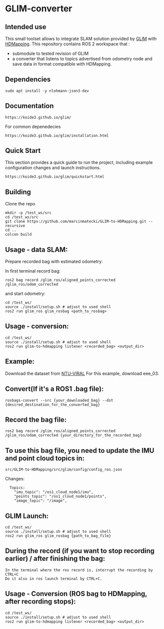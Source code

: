 # GLIM-converter

## Intended use 

This small toolset allows to integrate SLAM solution provided by [GLIM](https://github.com/koide3/glim) with [HDMapping](https://github.com/MapsHD/HDMapping).
This repository contains ROS 2 workspace that :
  - submodule to tested revision of GLIM
  - a converter that listens to topics advertised from odometry node and save data in format compatible with HDMapping.

## Dependencies

```shell
sudo apt install -y nlohmann-json3-dev
```

## Documentation
```shell
https://koide3.github.io/glim/
```

For common depenedecies
```shell
https://koide3.github.io/glim/installation.html
```
## Quick Start

This section provides a quick guide to run the project, including example configuration changes and launch instructions.

```shell
https://koide3.github.io/glim/quickstart.html
```

## Building

Clone the repo
```shell
mkdir -p /test_ws/src
cd /test_ws/src
git clone https://github.com/marcinmatecki/GLIM-to-HDMapping.git --recursive
cd ..
colcon build
```

## Usage - data SLAM:

Prepare recorded bag with estimated odometry:

In first terminal record bag:
```shell
ros2 bag record /glim_ros/aligned_points_corrected /glim_ros/odom_corrected
```

and start odometry:
```shell 
cd /test_ws/
source ./install/setup.sh # adjust to used shell
ros2 run glim_ros glim_rosbag <path_to_rosbag>
```

## Usage - conversion:

```shell
cd /test_ws/
source ./install/setup.sh # adjust to used shell
ros2 run glim-to-hdmapping listener <recorded_bag> <output_dir>
```

## Example:

Download the dataset from [NTU-VIRAL](https://ntu-aris.github.io/ntu_viral_dataset/)
For this example, download eee_03.

## Convert(If it's a ROS1 .bag file):

```shell
rosbags-convert --src {your_downloaded_bag} --dst {desired_destination_for_the_converted_bag}
```

## Record the bag file:

```shell
ros2 bag record /glim_ros/aligned_points_corrected /glim_ros/odom_corrected {your_directory_for_the_recorded_bag}
```
## To use this bag file, you need to update the IMU and point cloud topics in:

```shell
src/GLIM-to-HDMapping/src/glim/config/config_ros.json
```

Changes:

```shell
  Topics:
    "imu_topic": "/os1_cloud_node1/imu",
    "points_topic": "/os1_cloud_node1/points",
    "image_topic": "/image",
```

## GLIM Launch:

```shell
cd /test_ws/
source ./install/setup.sh # adjust to used shell
ros2 run glim_ros glim_rosbag {path_to_bag_file} 
```

## During the record (if you want to stop recording earlier) / after finishing the bag:

```shell
In the terminal where the ros record is, interrupt the recording by CTRL+C
Do it also in ros launch terminal by CTRL+C.
```

## Usage - Conversion (ROS bag to HDMapping, after recording stops):

```shell
cd /test_ws/
source ./install/setup.sh # adjust to used shell
ros2 run glim-to-hdmapping listener <recorded_bag> <output_dir>
```

